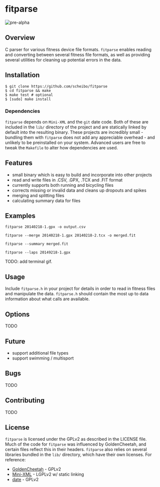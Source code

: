 # fitparse

![pre-alpha](http://img.shields.io/badge/status-pre--alpha-lightgrey.svg)

## Overview

C parser for various fitness device file formats. `fitparse` enables reading and
converting between several fitness file formats, as well as providing several
utilities for cleaning up potential errors in the data.

## Installation

    $ git clone https://github.com/scheibo/fitparse
    $ cd fitparse && make
    $ make test # optional
    $ [sudo] make install

### Dependencies

`fitparse` depends on `Mini-XML` and the `git` date code. Both of these are
included in the `lib/` directory of the project and are statically linked by
default into the resulting binary. These projects are incredibly small -
bundling them with `fitparse` does not add any appreciable overhead - and
unlikely to be preinstalled on your system. Advanced users are free to tweak the
`Makefile` to alter how dependencies are used.

## Features

 - small binary which is easy to build and incorporate into other projects
 - read and write files in .CSV, .GPX, .TCX and .FIT format
 - currently supports both running and bicycling files
 - corrects missing or invalid data and cleans up dropouts and spikes
 - merging and splitting files
 - calculating summary data for files

## Examples

    fitparse 20140218-1.gpx -o output.csv

    fitparse --merge 20140218-1.gpx 20140218-2.tcx -o merged.fit

    fitparse --summary merged.fit

    fitparse --laps 20149218-1.gpx

TODO: add terminal gif.

## Usage

Include `fitparse.h` in your project for details in order to read in fitness
files and manipulate the data. `fitparse.h` should contain the most up to data
information about what calls are available.

## Options

TODO

## Future

 - support additional file types
 - support swimming / multisport

## Bugs

TODO

## Contributing

TODO

## License

`fitparse` is licensed under the GPLv2 as described in the LICENSE file.
Much of the code for `fitparse` was influenced by GoldenCheetah, and certain
files reflect this in their headers. `fitparse` also relies on several libraries
bundled in the `lib/` directory, which have their own licenses. For reference:

 - [GoldenCheetah](https://github.com/GoldenCheetah/GoldenCheetah) - GPLv2
 - [Mini-XML](https://github.com/scheibo/mxml) - LGPLv2 w/ static linking
 - [date](https://github.com/scheibo/date) - GPLv2
